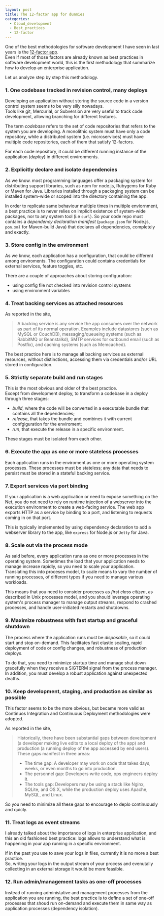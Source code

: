 ```yaml
---
layout: post
title: The 12-factor app for dummies
categories:
  - Cloud_development
  - Best_practices
  - 12-factor
---
```


One of the best methodologies for software development I have seen in last years is the [12-factor app](https://12factor.net).  
Even if most of those factors are already known as best practices in software development world, this is the first methodology that summarize how to develop an enterprise application.

Let us analyze step by step this methodology.

### 1. One codebase tracked in revision control, many deploys
Developing an application without storing the source code in a version control system seems to be very silly nowadays.  
Tools like git, Mercurial, or Subversion are very useful to track code development, allowing branching for different features.

The term _codebase_ refers to the set of code repositories that refers to the system you are developing. 
A monolithic system must have only a code repository, while a distributed system (i.e. microservices) must have multiple code repositories, each of them that satisfy 12-factors.

For each code repository, it could be different running instance of the application (_deploy_) in different environments.

### 2. Explicitly declare and isolate dependencies
As we know. most programming languages offer a packaging system for distributing support libraries, such as npm for node.js, Rubygems for Ruby or Maven for Java.
Libraries installed through a packaging system can be installed system-wide  or scoped into the directory containing the app.

In order to replicate same behaviour multiple times in multiple enviornment, a best practice is to never relies on implicit existence of system-wide packages, nor to any system tool (i.e `curl`).
So your code repo must contains a _dependency declaration manifest_ (`package.json` for Node.js, `pom.xml` for Maven-build Java) that declares all dependencies, completely and exactly.

### 3. Store config in the environment
As we know, each application has a configuration, that could be different among enviroments.
The configuration could contains credentials for external services, feature toggles, etc.

There are a couple of approaches about storing configuration:
* using config file not checked into revision control systems
* using environment variables

### 4. Treat backing services as attached resources
As reported in the site,
> A backing service is any service the app consumes over the network as part of its normal operation. Examples include datastores (such as MySQL or CouchDB), messaging/queueing systems (such as RabbitMQ or Beanstalkd), SMTP services for outbound email (such as Postfix), and caching systems (such as Memcached).

The best practice here is to manage all backing services as external resources, without distinctions, accessing them via credentials and/or URL stored in configuration.

### 5. Strictly separate build and run stages
This is the most obvious and older of the best practice.  
Except from development deploy, to transform a codebase in a deploy through three stages:
* _build_, where the code will be converted in a executable bundle that contains all the dependencies;
* _release_, that takes the bundle and combines it with current confgiguration for the enviroment;
* _run_, that execute the release in a specific environment.

These stages must be isolated from each other.

### 6. Execute the app as one or more stateless processes
Each application runs in the enviroment as one or more operating system processes.
These processes must be stateless; any data that needs to persist must be stored in a stateful backing service.

### 7. Export services via port binding
If your application is a web application or need to expose something on the Net, you do not need to rely on runtime injection of a webserver into the execution environment to create a web-facing service.
The web app exports HTTP as a service by binding to a port, and listening to requests coming in on that port.

This is typically implemented by using dependency declaration to add a webserver library to the app, like `express` for Node.js or `Jetty` for Java.

### 8. Scale out via the process mode
As said before, every application runs as one or more processes in the operating system.
Sometimes the load that your application needs to manage increase rapidly, so you need to scale your application.  
Translating this into proceses model, to scale means to vary the number of running processes, of different types if you need to manage various workloads.

This means that you need to consider processes as _first class citizen_, as described in Unix processes model, and you should leverage operating system's process manager to manage output streams, respond to crashed processes, and handle user-initiated restarts and shutdowns.

### 9. Maximize robustness with fast startup and graceful shutdown
The process where the application runs must be _disposable_, so it could start and stop on-demand.
This facilitates fast elastic scaling, rapid deployment of code or config changes, and robustness of production deploys.

To do that, you need to minimize startup time and manage shut down gracefully when they receive a SIGTERM signal from the process manager.
In addition, you must develop a robust application against unexpected deaths.

### 10. Keep development, staging, and production as similar as possible
This factor seems to be the more obvious, but became more valid as Continuos Integration and Continuous Deployment methodologies were adopted.

As reported in the site,
>Historically, there have been substantial gaps between development (a developer making live edits to a local deploy of the app) and production (a running deploy of the app accessed by end users). These gaps manifest in three areas:
> * The time gap: A developer may work on code that takes days, weeks, or even months to go into production.
> * The personnel gap: Developers write code, ops engineers deploy it.
> * The tools gap: Developers may be using a stack like Nginx, SQLite, and OS X, while the production deploy uses Apache, MySQL, and Linux.

So you need to minimize all these gaps to encourage to deplo continuously and quicly.

### 11. Treat logs as event streams
I already talked about the importance of logs in enterprise application, and this an old fashioned best practice: logs allows to understand what is happening in your app running in a specific environment.

If in the past you use to save your logs in files, currently it is no more a best practice.  
So, writing your logs in the output stream of your process and evenutally collecting in an external storage it would be more feasible.

### 12. Run admin/management tasks as one-off processes
Instead of running administative and management processes from the application you are running, the best practice is to define a set of one-off processes that shoud run on-demand and execute them in same way as application processes (dependency isolation).
